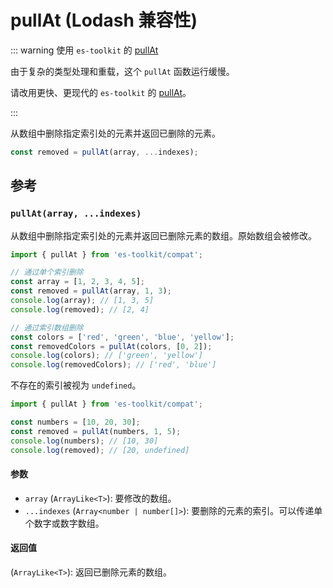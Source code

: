# pullAt (Lodash 兼容性)

::: warning 使用 `es-toolkit` 的 [pullAt](../../array/pullAt.md)

由于复杂的类型处理和重载，这个 `pullAt` 函数运行缓慢。

请改用更快、更现代的 `es-toolkit` 的 [pullAt](../../array/pullAt.md)。

:::

从数组中删除指定索引处的元素并返回已删除的元素。

```typescript
const removed = pullAt(array, ...indexes);
```

## 参考

### `pullAt(array, ...indexes)`

从数组中删除指定索引处的元素并返回已删除元素的数组。原始数组会被修改。

```typescript
import { pullAt } from 'es-toolkit/compat';

// 通过单个索引删除
const array = [1, 2, 3, 4, 5];
const removed = pullAt(array, 1, 3);
console.log(array); // [1, 3, 5]
console.log(removed); // [2, 4]

// 通过索引数组删除
const colors = ['red', 'green', 'blue', 'yellow'];
const removedColors = pullAt(colors, [0, 2]);
console.log(colors); // ['green', 'yellow']
console.log(removedColors); // ['red', 'blue']
```

不存在的索引被视为 `undefined`。

```typescript
import { pullAt } from 'es-toolkit/compat';

const numbers = [10, 20, 30];
const removed = pullAt(numbers, 1, 5);
console.log(numbers); // [10, 30]
console.log(removed); // [20, undefined]
```

#### 参数

- `array` (`ArrayLike<T>`): 要修改的数组。
- `...indexes` (`Array<number | number[]>`): 要删除的元素的索引。可以传递单个数字或数字数组。

#### 返回值

(`ArrayLike<T>`): 返回已删除元素的数组。

